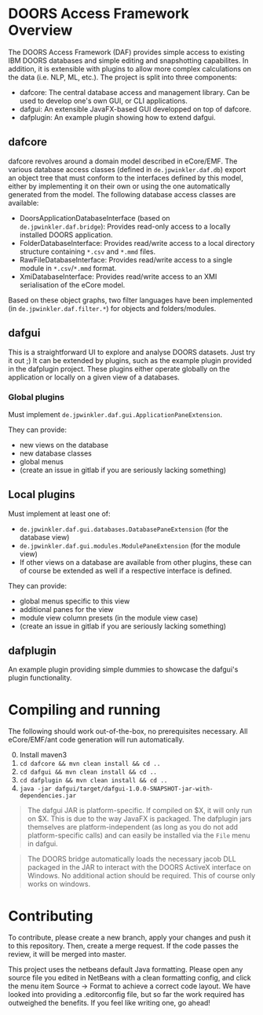 # DOORS Access Framework Overview

The DOORS Access Framework (DAF) provides simple access to existing IBM DOORS databases and simple editing and snapshotting capabilites. In addition, it is extensible with plugins to allow more complex calculations on the data (i.e. NLP, ML, etc.). The project is split into three components:

* dafcore: The central database access and management library. Can be used to develop one's own GUI, or CLI applications.
* dafgui: An extensible JavaFX-based GUI developped on top of dafcore.
* dafplugin: An example plugin showing how to extend dafgui.

## dafcore

dafcore revolves around a domain model described in eCore/EMF. The various database access classes (defined in `de.jpwinkler.daf.db`) export an object tree that must conform to the interfaces defined by this model, either by implementing it on their own or using the one automatically generated from the model. The following database access classes are available:

* DoorsApplicationDatabaseInterface (based on `de.jpwinkler.daf.bridge`): Provides read-only access to a locally installed DOORS application.
* FolderDatabaseInterface: Provides read/write access to a local directory structure containing `*.csv` and `*.mmd` files.
* RawFileDatabaseInterface: Provides read/write access to a single module in `*.csv`/`*.mmd` format.
* XmiDatabaseInterface: Provides read/write access to an XMI serialisation of the eCore model.

Based on these object graphs, two filter languages have been implemented (in `de.jpwinkler.daf.filter.*`) for objects and folders/modules.

## dafgui

This is a straightforward UI to explore and analyse DOORS datasets. Just try it out ;) It can be extended by plugins, such as the example plugin provided in the dafplugin project. These plugins either operate globally on the application or locally on a given view of a databases.

### Global plugins

Must implement `de.jpwinkler.daf.gui.ApplicationPaneExtension`.

They can provide:
* new views on the database
* new database classes
* global menus
* (create an issue in gitlab if you are seriously lacking something)

## Local plugins

Must implement at least one of:
* `de.jpwinkler.daf.gui.databases.DatabasePaneExtension` (for the database view)
* `de.jpwinkler.daf.gui.modules.ModulePaneExtension` (for the module view)
* If other views on a database are available from other plugins, these can of course be extended as well if a respective interface is defined.

They can provide:
* global menus specific to this view
* additional panes for the view
* module view column presets (in the module view case)
* (create an issue in gitlab if you are seriously lacking something)

## dafplugin

An example plugin providing simple dummies to showcase the dafgui's plugin functionality.

# Compiling and running

The following should work out-of-the-box, no prerequisites necessary. All eCore/EMF/ant code generation will run automatically.

0. Install maven3
1. `cd dafcore && mvn clean install && cd ..`
2. `cd dafgui && mvn clean install && cd ..`
3. `cd dafplugin && mvn clean install && cd ..`
4. `java -jar dafgui/target/dafgui-1.0.0-SNAPSHOT-jar-with-dependencies.jar`

> The dafgui JAR is platform-specific. If compiled on $X, it will only run on $X. This is due to the way JavaFX is packaged. The dafplugin jars themselves are platform-independent (as long as you do not add platform-specific calls) and can easily be installed via the `File` menu in dafgui.

> The DOORS bridge automatically loads the necessary jacob DLL packaged in the JAR to interact with the DOORS ActiveX interface on Windows. No additional action should be required. This of course only works on windows.

# Contributing

To contribute, please create a new branch, apply your changes and push it to this repository. Then, create a merge request. If the code passes the review, it will be merged into master.

This project uses the netbeans default Java formatting. Please open any source file you edited in NetBeans with a clean formatting config, and click the menu item Source -> Format to achieve a correct code layout. We have looked into providing a .editorconfig file, but so far the work required has outweighed the benefits. If you feel like writing one, go ahead!
